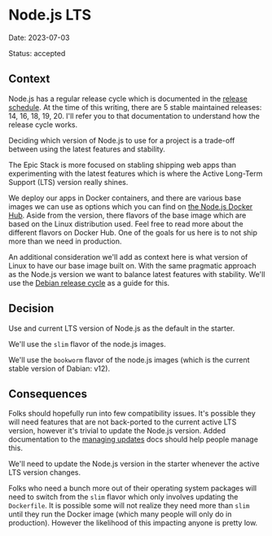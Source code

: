 # Node.js LTS

Date: 2023-07-03

Status: accepted

## Context

Node.js has a regular release cycle which is documented in the
[release schedule](https://nodejs.org/en/about/releases/). At the time of this
writing, there are 5 stable maintained releases: 14, 16, 18, 19, 20. I'll refer
you to that documentation to understand how the release cycle works.

Deciding which version of Node.js to use for a project is a trade-off between
using the latest features and stability.

The Epic Stack is more focused on stabling shipping web apps than experimenting
with the latest features which is where the Active Long-Term Support (LTS)
version really shines.

We deploy our apps in Docker containers, and there are various base images we
can use as options which you can find on
[the Node.js Docker Hub](https://hub.docker.com/_/node). Aside from the version,
there flavors of the base image which are based on the Linux distribution used.
Feel free to read more about the different flavors on Docker Hub. One of the
goals for us here is to not ship more than we need in production.

An additional consideration we'll add as context here is what version of Linux
to have our base image built on. With the same pragmatic approach as the Node.js
version we want to balance latest features with stability. We'll use the
[Debian release cycle](https://wiki.debian.org/DebianReleases) as a guide for
this.

## Decision

Use and current LTS version of Node.js as the default in the starter.

We'll use the `slim` flavor of the node.js images.

We'll use the `bookworm` flavor of the node.js images (which is the current
stable version of Dabian: v12).

## Consequences

Folks should hopefully run into few compatibility issues. It's possible they
will need features that are not back-ported to the current active LTS version,
however it's trivial to update the Node.js version. Added documentation to the
[managing updates](../managing-updates.md) docs should help people manage this.

We'll need to update the Node.js version in the starter whenever the active LTS
version changes.

Folks who need a bunch more out of their operating system packages will need to
switch from the `slim` flavor which only involves updating the `Dockerfile`. It
is possible some will not realize they need more than `slim` until they run the
Docker image (which many people will only do in production). However the
likelihood of this impacting anyone is pretty low.

